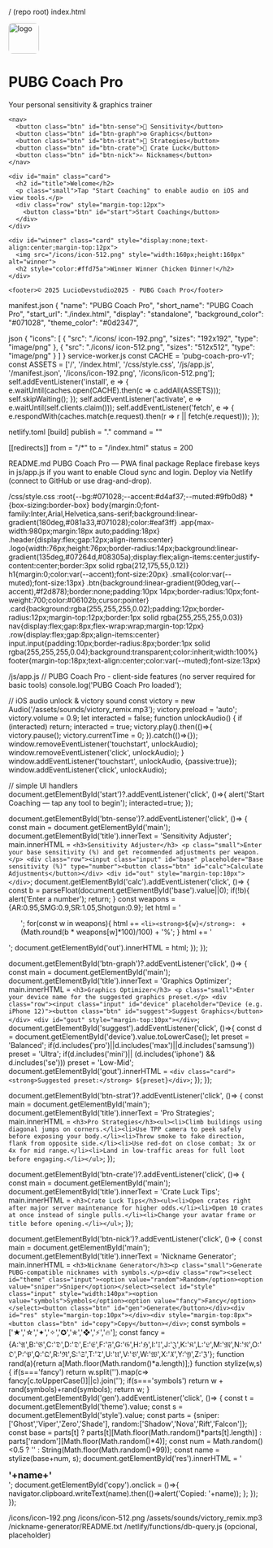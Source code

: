 / (repo root)
  index.html
<!doctype html>
<html lang="en">
<head>
<meta charset="utf-8">
<meta name="viewport" content="width=device-width,initial-scale=1">
<title>PUBG Coach Pro</title>
<link rel="manifest" href="/manifest.json">
<link rel="apple-touch-icon" sizes="180x180" href="/icons/icon-192.png">
<meta name="theme-color" content="#0d2347">
<link rel="stylesheet" href="/css/style.css">
</head>
<body>
  <div class="app">
    <div class="header">
      <div class="logo"><img src="/icons/icon-192.png" style="width:60px;height:60px;border-radius:8px" alt="logo"></div>
      <div><h1>PUBG Coach Pro</h1><div class="small">Your personal sensitivity & graphics trainer</div></div>
    </div>

    <nav>
      <button class="btn" id="btn-sense">🎯 Sensitivity</button>
      <button class="btn" id="btn-graph">⚙️ Graphics</button>
      <button class="btn" id="btn-strat">🧭 Strategies</button>
      <button class="btn" id="btn-crate">🎁 Crate Luck</button>
      <button class="btn" id="btn-nick">✍️ Nicknames</button>
    </nav>

    <div id="main" class="card">
      <h2 id="title">Welcome</h2>
      <p class="small">Tap "Start Coaching" to enable audio on iOS and view tools.</p>
      <div class="row" style="margin-top:12px">
        <button class="btn" id="start">Start Coaching</button>
      </div>
    </div>

    <div id="winner" class="card" style="display:none;text-align:center;margin-top:12px">
      <img src="/icons/icon-512.png" style="width:160px;height:160px" alt="winner">
      <h2 style="color:#ffd75a">Winner Winner Chicken Dinner!</h2>
    </div>

    <footer>© 2025 LucioDevstudio2025 · PUBG Coach Pro</footer>
  </div>

<script src="/js/app.js"></script>
<script>
if('serviceWorker' in navigator){navigator.serviceWorker.register('/service-worker.js').catch(()=>{});}
</script>
</body>
</html>

  manifest.json
{
  "name": "PUBG Coach Pro",
  "short_name": "PUBG Coach Pro",
  "start_url": "./index.html",
  "display": "standalone",
  "background_color": "#071028",
  "theme_color": "#0d2347",
 
json
{
 "icons": [
    {
      "src": "./icons/
  icon-192.png",
      "sizes": "192x192",
      "type": "image/png" 
    },
    {
      "src": "./icons/
  icon-512.png",
      "sizes": "512x512",
      "type": "image/png"
    }
  ]
}
  service-worker.js
const CACHE = 'pubg-coach-pro-v1';
const ASSETS = ['/', '/index.html', '/css/style.css', '/js/app.js', '/manifest.json', '/icons/icon-192.png', '/icons/icon-512.png'];
self.addEventListener('install', e => { e.waitUntil(caches.open(CACHE).then(c => c.addAll(ASSETS))); self.skipWaiting(); });
self.addEventListener('activate', e => e.waitUntil(self.clients.claim()));
self.addEventListener('fetch', e => { e.respondWith(caches.match(e.request).then(r => r || fetch(e.request))); });

  netlify.toml
[build]
  publish = "."
  command = ""

[[redirects]]
  from = "/*"
  to = "/index.html"
  status = 200

  README.md
PUBG Coach Pro — PWA final package
Replace firebase keys in js/app.js if you want to enable Cloud sync and login.
Deploy via Netlify (connect to GitHub or use drag-and-drop).

  /css/style.css
:root{--bg:#071028;--accent:#d4af37;--muted:#9fb0d8}
*{box-sizing:border-box}
body{margin:0;font-family:Inter,Arial,Helvetica,sans-serif;background:linear-gradient(180deg,#081a33,#071028);color:#eaf3ff}
.app{max-width:980px;margin:18px auto;padding:18px}
.header{display:flex;gap:12px;align-items:center}
.logo{width:76px;height:76px;border-radius:14px;background:linear-gradient(135deg,#07264d,#08305a);display:flex;align-items:center;justify-content:center;border:3px solid rgba(212,175,55,0.12)}
h1{margin:0;color:var(--accent);font-size:20px}
.small{color:var(--muted);font-size:13px}
.btn{background:linear-gradient(90deg,var(--accent),#f2d878);border:none;padding:10px 14px;border-radius:10px;font-weight:700;color:#06102b;cursor:pointer}
.card{background:rgba(255,255,255,0.02);padding:12px;border-radius:12px;margin-top:12px;border:1px solid rgba(255,255,255,0.03)}
nav{display:flex;gap:8px;flex-wrap:wrap;margin-top:12px}
.row{display:flex;gap:8px;align-items:center}
input.input{padding:10px;border-radius:8px;border:1px solid rgba(255,255,255,0.04);background:transparent;color:inherit;width:100%}
footer{margin-top:18px;text-align:center;color:var(--muted);font-size:13px}

  /js/app.js
// PUBG Coach Pro - client-side features (no server required for basic tools)
console.log('PUBG Coach Pro loaded');

// iOS audio unlock & victory sound
const victory = new Audio('/assets/sounds/victory_remix.mp3');
victory.preload = 'auto'; victory.volume = 0.9;
let interacted = false;
function unlockAudio() {
  if (interacted) return;
  interacted = true;
  victory.play().then(()=>{ victory.pause(); victory.currentTime = 0; }).catch(()=>{});
  window.removeEventListener('touchstart', unlockAudio);
  window.removeEventListener('click', unlockAudio);
}
window.addEventListener('touchstart', unlockAudio, {passive:true});
window.addEventListener('click', unlockAudio);

// simple UI handlers
document.getElementById('start')?.addEventListener('click', ()=>{ alert('Start Coaching — tap any tool to begin'); interacted=true; });

document.getElementById('btn-sense')?.addEventListener('click', ()=> {
  const main = document.getElementById('main');
  document.getElementById('title').innerText = 'Sensitivity Adjuster';
  main.innerHTML = `
    <h3>Sensitivity Adjuster</h3>
    <p class="small">Enter your base sensitivity (%) and get recommended adjustments per weapon.</p>
    <div class="row"><input class="input" id="base" placeholder="Base sensitivity (%)" type="number"><button class="btn" id="calc">Calculate Adjustments</button></div>
    <div id="out" style="margin-top:10px"></div>
  `;
  document.getElementById('calc').addEventListener('click', ()=> {
    const b = parseFloat(document.getElementById('base').value||0);
    if(!b){ alert('Enter a number'); return; }
    const weapons = {AR:0.95,SMG:0.9,SR:1.05,Shotgun:0.9};
    let html = '<ul>';
    for(const w in weapons){ html += `<li><strong>${w}</strong>: ` + (Math.round(b * weapons[w]*100)/100) + '%</li>'; }
    html += '</ul>';
    document.getElementById('out').innerHTML = html;
  });
});

document.getElementById('btn-graph')?.addEventListener('click', ()=> {
  const main = document.getElementById('main');
  document.getElementById('title').innerText = 'Graphics Optimizer';
  main.innerHTML = `
    <h3>Graphics Optimizer</h3>
    <p class="small">Enter your device name for the suggested graphics preset.</p>
    <div class="row"><input class="input" id="device" placeholder="Device (e.g. iPhone 12)"><button class="btn" id="suggest">Suggest Graphics</button></div>
    <div id="gout" style="margin-top:10px"></div>
  `;
  document.getElementById('suggest').addEventListener('click', ()=>{
    const d = document.getElementById('device').value.toLowerCase();
    let preset = 'Balanced';
    if(d.includes('pro')||d.includes('max')||d.includes('samsung')) preset = 'Ultra';
    if(d.includes('mini')|| (d.includes('iphone') && d.includes('se'))) preset = 'Low-Mid';
    document.getElementById('gout').innerHTML = `<div class="card"><strong>Suggested preset:</strong> ${preset}</div>`;
  });
});

document.getElementById('btn-strat')?.addEventListener('click', ()=> {
  const main = document.getElementById('main');
  document.getElementById('title').innerText = 'Pro Strategies';
  main.innerHTML = `<h3>Pro Strategies</h3><ul><li>Climb buildings using diagonal jumps on corners.</li><li>Use TPP camera to peek safely before exposing your body.</li><li>Throw smoke to fake direction, flank from opposite side.</li><li>Use red-dot on close combat; 3x or 4x for mid range.</li><li>Land in low-traffic areas for full loot before engaging.</li></ul>`;
});

document.getElementById('btn-crate')?.addEventListener('click', ()=> {
  const main = document.getElementById('main');
  document.getElementById('title').innerText = 'Crate Luck Tips';
  main.innerHTML = `<h3>Crate Luck Tips</h3><ul><li>Open crates right after major server maintenance for higher odds.</li><li>Open 10 crates at once instead of single pulls.</li><li>Change your avatar frame or title before opening.</li></ul>`;
});

document.getElementById('btn-nick')?.addEventListener('click', ()=> {
  const main = document.getElementById('main');
  document.getElementById('title').innerText = 'Nickname Generator';
  main.innerHTML = `<h3>Nickname Generator</h3><p class="small">Generate PUBG-compatible nicknames with symbols.</p><div class="row"><select id="theme" class="input"><option value="random">Random</option><option value="sniper">Sniper</option></select><select id="style" class="input" style="width:140px"><option value="symbols">Symbols</option><option value="fancy">Fancy</option></select><button class="btn" id="gen">Generate</button></div><div id="res" style="margin-top:10px"></div><div style="margin-top:8px"><button class="btn" id="copy">Copy</button></div>`;
  const symbols = ['★','☆','✦','✧','✪','✯','❖','⚡','🔥'];
  const fancy = {A:'𝔄',B:'𝔅',C:'𝔇',D:'𝔇',E:'𝔈',F:'𝔉',G:'𝔊',H:'ℌ',I:'𝕀',J:'𝔍',K:'𝔎',L:'𝔏',M:'𝔐',N:'𝔑',O:'𝔒',P:'𝔓',Q:'𝔔',R:'ℜ',S:'𝔖',T:'𝔗',U:'𝔘',V:'𝔙',W:'𝔚',X:'𝔛',Y:'𝔜',Z:'ℨ'};
  function rand(a){return a[Math.floor(Math.random()*a.length)];}
  function stylize(w,s){ if(s==='fancy') return w.split('').map(c=> fancy[c.toUpperCase()]||c).join(''); if(s==='symbols') return w + rand(symbols)+rand(symbols); return w; }
  document.getElementById('gen').addEventListener('click', ()=> {
    const t = document.getElementById('theme').value;
    const s = document.getElementById('style').value;
    const parts = {sniper:['Ghost','Viper','Zero','Shade'], random:['Shadow','Nova','Rift','Falcon']};
    const base = parts[t] ? parts[t][Math.floor(Math.random()*parts[t].length)] : parts['random'][Math.floor(Math.random()*4)];
    const num = Math.random()<0.5 ? '' : String(Math.floor(Math.random()*99));
    const name = stylize(base+num, s);
    document.getElementById('res').innerHTML = '<div style="font-size:18px"><strong>'+name+'</strong></div>';
    document.getElementById('copy').onclick = ()=>{ navigator.clipboard.writeText(name).then(()=>alert('Copied: '+name)); };
  });
});

  /icons/icon-192.png
  /icons/icon-512.png
  /assets/sounds/victory_remix.mp3
  /nickname-generator/README.txt
  /netlify/functions/db-query.js   (opcional, placeholder)
